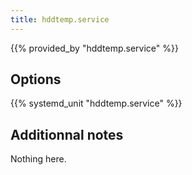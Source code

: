 ```yaml
---
title: hddtemp.service
---
```


{{% provided_by "hddtemp.service" %}}

## Options

{{% systemd_unit "hddtemp.service" %}}

## Additionnal notes

Nothing here.